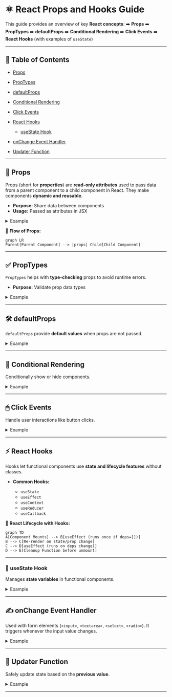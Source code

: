 # ⚛️ React Props and Hooks Guide

This guide provides an overview of key **React concepts**:
➡️ **Props**
➡️ **PropTypes**
➡️ **defaultProps**
➡️ **Conditional Rendering**
➡️ **Click Events**
➡️ **React Hooks** (with examples of `useState`)

---

## 📑 Table of Contents

* [Props](#props)
* [PropTypes](#proptypes)
* [defaultProps](#defaultprops)
* [Conditional Rendering](#conditional-rendering)
* [Click Events](#click-events)
* [React Hooks](#react-hooks)

  * [useState Hook](#usestate-hook)
* [onChange Event Handler](#onchange-event-handler)
* [Updater Function](#updater-function)

---

## 🧩 Props

Props (short for **properties**) are **read-only attributes** used to pass data from a parent component to a child component in React.
They make components **dynamic and reusable**.

* **Purpose:** Share data between components
* **Usage:** Passed as attributes in JSX

<details>
<summary>Example</summary>  

```jsx
<Component key="value" />
```

</details>  

📌 **Flow of Props:**

```mermaid
graph LR
Parent[Parent Component] --> |props| Child[Child Component]
```

---

## ✅ PropTypes

`PropTypes` helps with **type-checking** props to avoid runtime errors.

* **Purpose:** Validate prop data types

<details>
<summary>Example</summary>  

```jsx
import PropTypes from "prop-types";

MyComponent.propTypes = {
  age: PropTypes.number,
};
```

</details>  

---

## 🛠 defaultProps

`defaultProps` provide **default values** when props are not passed.

<details>
<summary>Example</summary>  

```jsx
MyComponent.defaultProps = {
  name: "Guest",
};
```

</details>  

---

## 🔄 Conditional Rendering

Conditionally show or hide components.

<details>
<summary>Example</summary>  

```jsx
{isLoggedIn ? <UserDashboard /> : <LoginScreen />}
```

</details>  

---

## 🖱 Click Events

Handle user interactions like button clicks.

<details>
<summary>Example</summary>  

```jsx
<button onClick={() => alert("Clicked!")}>Click Me</button>
```

</details>  

---

## ⚡ React Hooks

Hooks let functional components use **state and lifecycle features** without classes.

* **Common Hooks:**

  * `useState`
  * `useEffect`
  * `useContext`
  * `useReducer`
  * `useCallback`

📌 **React Lifecycle with Hooks:**

```mermaid
graph TD
A[Component Mounts] --> B[useEffect (runs once if deps=[])]
B --> C[Re-render on state/prop change]
C --> D[useEffect (runs on deps change)]
D --> E[Cleanup Function before unmount]
```

---

### 📝 useState Hook

Manages **state variables** in functional components.

<details>
<summary>Example</summary>  

```jsx
import { useState } from "react";

function MyComponent() {
  const [name, setName] = useState("Guest");

  return (
    <button onClick={() => setName("User")}>
      {name}
    </button>
  );
}
```

</details>  

---

## ✍️ onChange Event Handler

Used with form elements (`<input>`, `<textarea>`, `<select>`, `<radio>`).
It triggers whenever the input value changes.

<details>
<summary>Example</summary>  

```jsx
<input type="text" onChange={(e) => setValue(e.target.value)} />
```

</details>  

---

## 🔁 Updater Function

Safely update state based on the **previous value**.

<details>
<summary>Example</summary>  

```jsx
setYear((y) => y + 1);
```

</details>  

---

